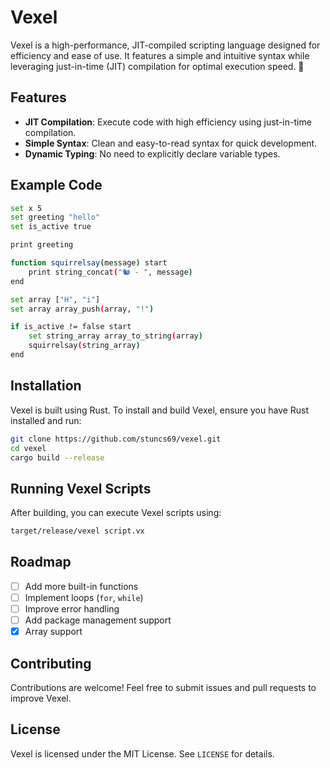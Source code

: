 # Vexel

Vexel is a high-performance, JIT-compiled scripting language designed for efficiency and ease of use. It features a simple and intuitive syntax while leveraging just-in-time (JIT) compilation for optimal execution speed. 🚀

## Features

- **JIT Compilation**: Execute code with high efficiency using just-in-time compilation.
- **Simple Syntax**: Clean and easy-to-read syntax for quick development.
- **Dynamic Typing**: No need to explicitly declare variable types.

## Example Code

```bash
set x 5
set greeting "hello" 
set is_active true

print greeting

function squirrelsay(message) start
    print string_concat("🐿️ - ", message)
end

set array ["H", "i"]
set array array_push(array, "!")

if is_active != false start
    set string_array array_to_string(array)
    squirrelsay(string_array)
end

```

## Installation

Vexel is built using Rust. To install and build Vexel, ensure you have Rust installed and run:

```sh
git clone https://github.com/stuncs69/vexel.git
cd vexel
cargo build --release
```

## Running Vexel Scripts

After building, you can execute Vexel scripts using:

```sh
target/release/vexel script.vx
```

## Roadmap

- [ ] Add more built-in functions
- [ ] Implement loops (`for`, `while`)
- [ ] Improve error handling
- [ ] Add package management support
- [x] Array support

## Contributing

Contributions are welcome! Feel free to submit issues and pull requests to improve Vexel.

## License

Vexel is licensed under the MIT License. See `LICENSE` for details.
